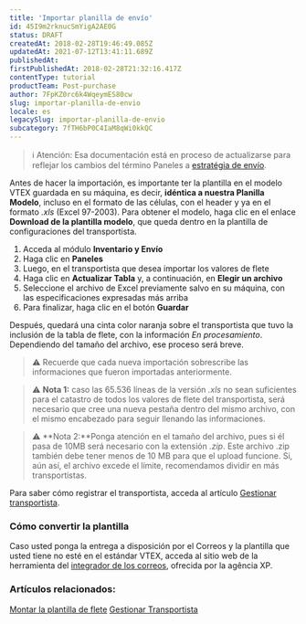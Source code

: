 ```yaml
---
title: 'Importar planilla de envío'
id: 45I9m2rknucSmYigA2AE0G
status: DRAFT
createdAt: 2018-02-28T19:46:49.085Z
updatedAt: 2021-07-12T13:41:11.689Z
publishedAt: 
firstPublishedAt: 2018-02-28T21:32:16.417Z
contentType: tutorial
productTeam: Post-purchase
author: 7FpKZ0rc6k4WqeymES80cw
slug: importar-planilla-de-envio
locale: es
legacySlug: importar-planilla-de-envio
subcategory: 7fTH6bP0C4IaM8qWi0kkQC
---
```


>ℹ️ Atención: Esa documentación está en proceso de actualizarse para reflejar los cambios del término Paneles a [estratégia de envío](https://help.vtex.com/es/announcements/estoque-e-entrega-entenda-o-que-mudou-na-aba-paineis--1YNfaeNG206XKI2UbGBRSl).  

Antes de hacer la importación, es importante ter la plantilla en el modelo VTEX guardada en su máquina, es decir, __idéntica a nuestra Planilla Modelo__, incluso en el formato de las células, con el header y ya en el formato _.xls_ (Excel 97-2003). Para obtener el modelo, haga clic en el enlace __Download de la plantilla modelo__, que queda dentro en la plantilla de configuraciones del transportista.

1. Acceda al módulo __Inventario y Envío__
2. Haga clic en __Paneles__
3. Luego, en el transportista que desea importar los valores de flete
4. Haga clic en __Actualizar Tabla__ y, a continuación, en __Elegir un archivo__
5. Seleccione el archivo de Excel previamente salvo en su máquina, con las especificaciones expresadas más arriba
6. Para finalizar, haga clic en el botón __Guardar__

Después, quedará una cinta color naranja sobre el transportista que tuvo la inclusión de la tabla de flete, con la información _En procesamiento_. Dependiendo del tamaño del archivo, ese proceso será breve.

>⚠️ Recuerde que cada nueva importación sobrescribe las informaciones que fueron importadas anteriormente.

>⚠️ **Nota 1:** caso las 65.536 líneas de la versión *.xls* no sean suficientes para el catastro de todos los valores de flete del transportista, será necesario que cree una nueva pestaña dentro del mismo archivo, con el mismo encabezado para seguir llenando las informaciones.
  
>⚠️ **Nota 2:**Ponga atención en el tamaño del archivo, pues si él pasa de 10MB será necesario con la extensión *.zip*. Este archivo .zip también debe tener menos de 10 MB para que el upload funcione. Si, aún así, el archivo excede el límite, recomendamos dividir en más transportistas.

Para saber cómo registrar el transportista, acceda al artículo [Gestionar transportista](http://help.vtex.com/es/tutorial/gestionar-transportista).

### Cómo convertir la plantilla

Caso usted ponga la entrega a disposición por el Correos y la plantilla que usted tiene no esté en el estándar VTEX, acceda al sitio web de la herramienta del [integrador de los correos](http://clientes.xpagencia.com.br/ferramentas/logistics/transportadoras/planilha), ofrecida por la agência XP.

### Artículos relacionados:
[Montar la plantilla de flete](/es/tutorial/como-montar-la-plantilla-de-flete)
[Gestionar Transportista](/es/tutorial/gestionar-transportista/)
